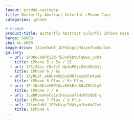 ```yaml
---
layout: produk-casinghp
title: Butterfly Abstract Colorful iPhone Case
categories: iphone

# Produk
product-title: Butterfly Abstract Colorful iPhone Case
harga: 90000
sku: hn-4000
image-drive: 1IieeOuNf_1DPxUigc7H4zymfhxKmJIok
gallery:
  - url: 1PO0uCXOPkjZd-fBJxKXQtUTq8wo_yxh4
    title: iPhone 5 / 5s / SE
  - url: 17SjSQsz_C9nfiC-Hp3wP6ii83nUOb31t
    title: iPhone 6 / 6s
  - url: 1XyOLXF_akWUbx8qSyUHN7eazwBlmtowD
    title: iPhone 6 Plus / 6s Plus
  - url: 1P-1Nx5DlmVBPlQovKOkEzLS0aZNtdtq9
    title: iPhone 7 / 8
  - url: 1LwNRUaxKeCg1yiheysaa78HxM5oQbE-y
    title: iPhone 7 Plus / 8 Plus
  - url: 1IieeOuNf_1DPxUigc7H4zymfhxKmJIok
    title: iPhone X
---
```

